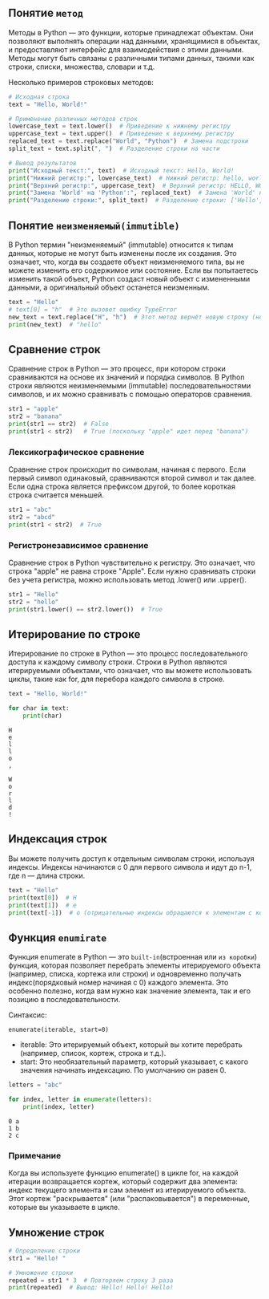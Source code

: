 ## Понятие `метод`
Методы в Python — это функции, которые принадлежат объектам. Они позволяют выполнять операции над данными, хранящимися в объектах, и предоставляют интерфейс для взаимодействия с этими данными. Методы могут быть связаны с различными типами данных, такими как строки, списки, множества, словари и т.д.

Несколько примеров строковых методов:
```python
# Исходная строка
text = "Hello, World!"

# Применение различных методов строк
lowercase_text = text.lower()  # Приведение к нижнему регистру
uppercase_text = text.upper()  # Приведение к верхнему регистру
replaced_text = text.replace("World", "Python")  # Замена подстроки
split_text = text.split(", ")  # Разделение строки на части

# Вывод результатов
print("Исходный текст:", text)  # Исходный текст: Hello, World!
print("Нижний регистр:", lowercase_text)  # Нижний регистр: hello, world!
print("Верхний регистр:", uppercase_text)  # Верхний регистр: HELLO, WORLD!
print("Замена 'World' на 'Python':", replaced_text)  # Замена 'World' на 'Python': Hello, Python!
print("Разделение строки:", split_text)  # Разделение строки: ['Hello', 'World!']
```
## Понятие `неизменяемый(immutible)`
В Python термин "неизменяемый" (immutable) относится к типам данных, которые не могут быть изменены после их создания. Это означает, что, когда вы создаете объект неизменяемого типа, вы не можете изменить его содержимое или состояние. Если вы попытаетесь изменить такой объект, Python создаст новый объект с измененными данными, а оригинальный объект останется неизменным.
```python
text = "Hello"
# text[0] = "h"  # Это вызовет ошибку TypeError
new_text = text.replace("H", "h")  # Этот метод вернёт новую строку (новый объект в памяти)
print(new_text)  # "hello"
```
## Сравнение строк

Сравнение строк в Python — это процесс, при котором строки сравниваются на основе их значений и порядка символов. В Python строки являются неизменяемыми (immutable) последовательностями символов, и их можно сравнивать с помощью операторов сравнения.

```python
str1 = "apple"
str2 = "banana"
print(str1 == str2)  # False
print(str1 < str2)   # True (поскольку "apple" идет перед "banana")
```
### Лексикографическое сравнение
Сравнение строк происходит по символам, начиная с первого. Если первый символ одинаковый, сравниваются второй символ и так далее. Если одна строка является префиксом другой, то более короткая строка считается меньшей.

```python
str1 = "abc"
str2 = "abcd"
print(str1 < str2)  # True
```

### Регистронезависимое сравнение

Сравнение строк в Python чувствительно к регистру. Это означает, что строка "apple" не равна строке "Apple". Если нужно сравнивать строки без учета регистра, можно использовать метод .lower() или .upper().

```python
str1 = "Hello"
str2 = "hello"
print(str1.lower() == str2.lower())  # True
```

## Итерирование по строке
Итерирование по строке в Python — это процесс последовательного доступа к каждому символу строки. Строки в Python являются итерируемыми объектами, что означает, что вы можете использовать циклы, такие как for, для перебора каждого символа в строке.

```python
text = "Hello, World!"

for char in text:
    print(char)
```
```text
H
e
l
l
o
,

W
o
r
l
d
!
```

## Индексация строк
Вы можете получить доступ к отдельным символам строки, используя индексы. Индексы начинаются с 0 для первого символа и идут до n-1, где n — длина строки.
```python
text = "Hello"
print(text[0])  # H
print(text[1])  # e
print(text[-1])  # o (отрицательные индексы обращаются к элементам с конца)
```

## Функция `enumirate`
Функция enumerate в Python — это `built-in`(встроенная или `из коробки`) функция, которая позволяет перебрать элементы итерируемого объекта (например, списка, кортежа или строки) и одновременно получать индекс(порядковый номер начиная с 0) каждого элемента. Это особенно полезно, когда вам нужно как значение элемента, так и его позицию в последовательности.

Синтаксис:
```text
enumerate(iterable, start=0)
```
- iterable: Это итерируемый объект, который вы хотите перебрать (например, список, кортеж, строка и т.д.).
- start: Это необязательный параметр, который указывает, с какого значения начинать индексацию. По умолчанию он равен 0.

```python
letters = "abc"

for index, letter in enumerate(letters):
    print(index, letter)
```
```text
0 a
1 b
2 c
```

### Примечание
Когда вы используете функцию enumerate() в цикле for, на каждой итерации возвращается кортеж, который содержит два элемента: индекс текущего элемента и сам элемент из итерируемого объекта. Этот кортеж "раскрывается" (или "распаковывается") в переменные, которые вы указываете в цикле.

## Умножение строк
```python
# Определение строки
str1 = "Hello! "

# Умножение строки
repeated = str1 * 3  # Повторяем строку 3 раза
print(repeated)  # Вывод: Hello! Hello! Hello! 
```